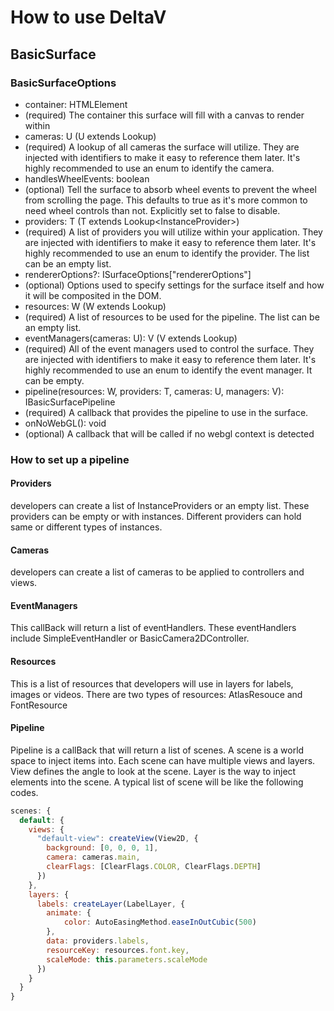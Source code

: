 # How to use DeltaV

## BasicSurface

### BasicSurfaceOptions

* container: HTMLElement
* (required) The container this surface will fill with a canvas to render within
* cameras: U (U extends Lookup<Camera>)
* (required) A lookup of all cameras the surface will utilize. They are injected with identifiers to make it easy to reference them later. It's highly recommended to use an enum to identify the camera.
* handlesWheelEvents: boolean
* (optional) Tell the surface to absorb wheel events to prevent the wheel from scrolling the page. This defaults to true as it's more common to need wheel controls than not. Explicitly set to false to disable.
* providers: T (T extends Lookup<InstanceProvider<Instance>>)
* (required) A list of providers you will utilize within your application. They are injected with identifiers to make it easy to reference them later. It's highly recommended to use an enum to identify the provider. The list can be an empty list.
* rendererOptions?: ISurfaceOptions["rendererOptions"]
* (optional) Options used to specify settings for the surface itself and how it will be composited in the DOM.
* resources: W (W extends Lookup<BaseResourceOptions>)
* (required) A list of resources to be used for the pipeline. The list can be an empty list.
* eventManagers(cameras: U): V (V extends Lookup<EventManager>)
* (required) All of the event managers used to control the surface. They are injected with identifiers to make it easy to reference them later. It's highly recommended to use an enum to identify the event manager. It can be empty.
* pipeline(resources: W, providers: T, cameras: U, managers: V): IBasicSurfacePipeline
* (required) A callback that provides the pipeline to use in the surface.
* onNoWebGL(): void
* (optional) A callback that will be called if no webgl context is detected

### How to set up a pipeline

#### Providers

developers can create a list of InstanceProviders or an empty list. These providers can be empty or with instances. Different providers can hold same or different types of instances.

#### Cameras

developers can create a list of cameras to be applied to controllers and views.

#### EventManagers

This callBack will return a list of eventHandlers. These eventHandlers include SimpleEventHandler or BasicCamera2DController.

#### Resources

This is a list of resources that developers will use in layers for labels, images or videos. There are two types of resources: AtlasResouce and FontResource

#### Pipeline

Pipeline is a callBack that will return a list of scenes. A scene is a world space to inject items into. Each scene can have multiple views and layers. View defines the angle to look at the scene. Layer is the way to inject elements into the scene. A typical list of scene will be like the following codes.

```javascript
scenes: {
  default: {
    views: {
      "default-view": createView(View2D, {
        background: [0, 0, 0, 1],
        camera: cameras.main,
        clearFlags: [ClearFlags.COLOR, ClearFlags.DEPTH]
      })
    },
    layers: {
      labels: createLayer(LabelLayer, {
      	animate: {
        	color: AutoEasingMethod.easeInOutCubic(500)
      	},
      	data: providers.labels,
      	resourceKey: resources.font.key,
      	scaleMode: this.parameters.scaleMode
      })
    }
  }
}
```
